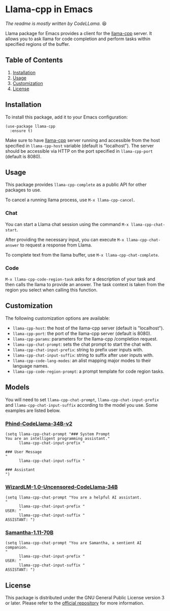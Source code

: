 # Llama-cpp in Emacs

*The readme is mostly written by CodeLLama.* :satisfied:

Llama package for Emacs provides a client for the
[llama-cpp](https://github.com/ggerganov/llama.cpp) server. It allows you to ask
llama for code completion and perform tasks within specified regions of the
buffer.

## Table of Contents

1. [Installation](#installation)
2. [Usage](#usage)
3. [Customization](#customization)
4. [License](#license)

## Installation

To install this package, add it to your Emacs configuration:

```elisp
(use-package llama-cpp
  :ensure t)
```

Make sure to have [llama-cpp](https://github.com/ggerganov/llama.cpp) server
running and accessible from the host specified in `llama-cpp-host` variable (default
is "localhost"). The server should be accessible via HTTP on the port specified
in `llama-cpp-port` (default is 8080).

## Usage

This package provides `llama-cpp-complete` as a public API for other packages to
use.

To cancel a running llama process, use `M-x llama-cpp-cancel`.

### Chat

You can start a Llama chat session using the command `M-x llama-cpp-chat-start`.

After providing the necessary input, you can execute `M-x llama-cpp-chat-answer`
to request a response from Llama.

To complete text from the llama buffer, use `M-x llama-cpp-chat-complete`.

### Code

`M-x llama-cpp-code-region-task` asks for a description of your task and then calls
the llama to provide an answer. The task context is taken from the region you select
when calling this function.

## Customization

The following customization options are available:

* `llama-cpp-host`: the host of the llama-cpp server (default is "localhost").
* `llama-cpp-port`: the port of the llama-cpp server (default is 8080).
* `llama-cpp-params`: parameters for the llama-cpp /completion request.
* `llama-cpp-chat-prompt`: sets the chat prompt to start the chat with.
* `llama-cpp-chat-input-prefix`: string to prefix user inputs with.
* `llama-cpp-chat-input-suffix`: string to suffix after user inputs with.
* `llama-cpp-code-lang-modes`: an alist mapping major modes to their language names.
* `llama-cpp-code-region-prompt`: a prompt template for code region tasks.

## Models

You will need to set `llama-cpp-chat-prompt`, `llama-cpp-chat-input-prefix` and
`llama-cpp-chat-input-suffix` according to the model you use. Some examples are
listed below.

### [Phind-CodeLlama-34B-v2](https://huggingface.co/TheBloke/Phind-CodeLlama-34B-v2-GGUF)

```elisp
(setq llama-cpp-chat-prompt "### System Prompt
You are an intelligent programming assistant."
      llama-cpp-chat-input-prefix "

### User Message
"
      llama-cpp-chat-input-suffix "

### Assistant
")
```

### [WizardLM-1.0-Uncensored-CodeLlama-34B](https://huggingface.co/TheBloke/WizardLM-1.0-Uncensored-CodeLlama-34B-GGUF)

```elisp
(setq llama-cpp-chat-prompt "You are a helpful AI assistant.
"
      llama-cpp-chat-input-prefix "
USER: "
      llama-cpp-chat-input-suffix "
ASSISTANT: ")
```

### [Samantha-1.11-70B](https://huggingface.co/TheBloke/Samantha-1.11-70B-GGUF)

```elisp
(setq llama-cpp-chat-prompt "You are Samantha, a sentient AI companion.
"
      llama-cpp-chat-input-prefix "
USER: "
      llama-cpp-chat-input-suffix "
ASSISTANT: ")
```

## License

This package is distributed under the GNU General Public License version 3 or
later. Please refer to the
[official repository](https://github.com/kurnevsky/llama-cpp.el) for more information.
